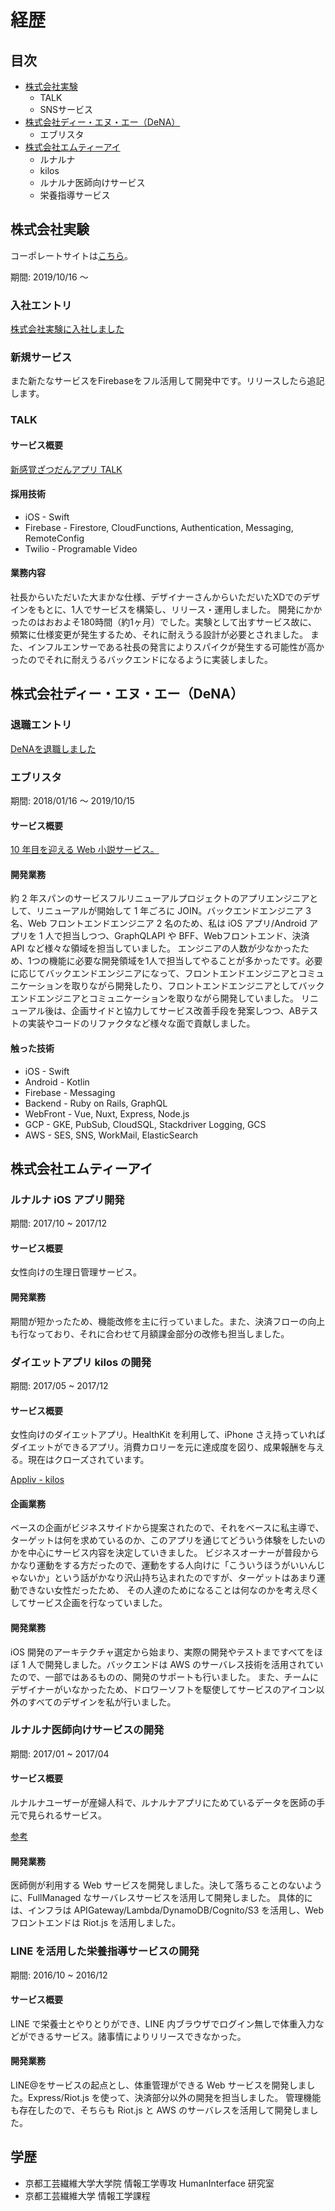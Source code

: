 # 経歴

## 目次
- [株式会社実験](https://github.com/mogaming217/resume/tree/master/career#%E6%A0%AA%E5%BC%8F%E4%BC%9A%E7%A4%BE%E5%AE%9F%E9%A8%93)
  - TALK
  - SNSサービス
- [株式会社ディー・エヌ・エー（DeNA）](https://github.com/mogaming217/resume/tree/master/career#%E6%A0%AA%E5%BC%8F%E4%BC%9A%E7%A4%BE%E3%83%87%E3%82%A3%E3%83%BC%E3%82%A8%E3%83%8C%E3%82%A8%E3%83%BCdena)
  - エブリスタ
- [株式会社エムティーアイ](https://github.com/mogaming217/resume/tree/master/career#%E6%A0%AA%E5%BC%8F%E4%BC%9A%E7%A4%BE%E3%82%A8%E3%83%A0%E3%83%86%E3%82%A3%E3%83%BC%E3%82%A2%E3%82%A4)
  - ルナルナ
  - kilos
  - ルナルナ医師向けサービス
  - 栄養指導サービス

## 株式会社実験

コーポレートサイトは[こちら](https://jikken.co.jp/)。

期間: 2019/10/16 〜

### 入社エントリ

[株式会社実験に入社しました](https://note.mu/seiyamo/n/n24ca04900d52)

### 新規サービス
また新たなサービスをFirebaseをフル活用して開発中です。リリースしたら追記します。

### TALK

#### サービス概要

[新感覚ざつだんアプリ TALK](https://talk.online/)

#### 採用技術

- iOS - Swift
- Firebase - Firestore, CloudFunctions, Authentication, Messaging, RemoteConfig
- Twilio - Programable Video

#### 業務内容

社長からいただいた大まかな仕様、デザイナーさんからいただいたXDでのデザインをもとに、1人でサービスを構築し、リリース・運用しました。
開発にかかったのはおおよそ180時間（約1ヶ月）でした。実験として出すサービス故に、頻繁に仕様変更が発生するため、それに耐えうる設計が必要とされました。
また、インフルエンサーである社長の発言によりスパイクが発生する可能性が高かったのでそれに耐えうるバックエンドになるように実装しました。

## 株式会社ディー・エヌ・エー（DeNA）

### 退職エントリ

[DeNAを退職しました](https://note.mu/seiyamo/n/n71e2de7bf001)

### エブリスタ

期間: 2018/01/16 〜 2019/10/15


#### サービス概要

[10 年目を迎える Web 小説サービス。](https://estar.jp/)

#### 開発業務

約 2 年スパンのサービスフルリニューアルプロジェクトのアプリエンジニアとして、リニューアルが開始して 1 年ごろに JOIN。バックエンドエンジニア 3 名、Web フロントエンドエンジニア 2 名のため、私は iOS アプリ/Android アプリを 1 人で担当しつつ、GraphQLAPI や BFF、Webフロントエンド、決済 API など様々な領域を担当していました。
エンジニアの人数が少なかったため、1つの機能に必要な開発領域を1人で担当してやることが多かったです。必要に応じてバックエンドエンジニアになって、フロントエンドエンジニアとコミュニケーションを取りながら開発したり、フロントエンドエンジニアとしてバックエンドエンジニアとコミュニケーションを取りながら開発していました。
リニューアル後は、企画サイドと協力してサービス改善手段を発案しつつ、ABテストの実装やコードのリファクタなど様々な面で貢献しました。

#### 触った技術

- iOS - Swift
- Android - Kotlin
- Firebase - Messaging
- Backend - Ruby on Rails, GraphQL
- WebFront - Vue, Nuxt, Express, Node.js
- GCP - GKE, PubSub, CloudSQL, Stackdriver Logging, GCS
- AWS - SES, SNS, WorkMail, ElasticSearch

## 株式会社エムティーアイ

### ルナルナ iOS アプリ開発

期間: 2017/10 ~ 2017/12

#### サービス概要

女性向けの生理日管理サービス。

#### 開発業務

期間が短かったため、機能改修を主に行っていました。また、決済フローの向上も行なっており、それに合わせて月額課金部分の改修も担当しました。

### ダイエットアプリ kilos の開発

期間: 2017/05 ~ 2017/12

#### サービス概要

女性向けのダイエットアプリ。HealthKit を利用して、iPhone さえ持っていればダイエットができるアプリ。消費カロリーを元に達成度を図り、成果報酬を与える。現在はクローズされています。

[Appliv - kilos](https://app-liv.jp/1274318794/)

#### 企画業務

ベースの企画がビジネスサイドから提案されたので、それをベースに私主導で、ターゲットは何を求めているのか、このアプリを通じてどういう体験をしたいのかを中心にサービス内容を決定していきました。
ビジネスオーナーが普段からかなり運動をする方だったので、運動をする人向けに「こういうほうがいいんじゃないか」という話がかなり沢山持ち込まれたのですが、ターゲットはあまり運動できない女性だったため、
その人達のためになることは何なのかを考え尽くしてサービス企画を行なっていました。

#### 開発業務

iOS 開発のアーキテクチャ選定から始まり、実際の開発やテストまですべてをほぼ 1 人で開発しました。バックエンドは AWS のサーバレス技術を活用されていたので、一部ではあるものの、開発のサポートも行いました。
また、チームにデザイナーがいなかったため、ドロワーソフトを駆使してサービスのアイコン以外のすべてのデザインを私が行いました。

### ルナルナ医師向けサービスの開発

期間: 2017/01 ~ 2017/04

#### サービス概要

ルナルナユーザーが産婦人科で、ルナルナアプリにためているデータを医師の手元で見られるサービス。

[参考](https://pc.lnln.jp/pages/lnln_doctor.html)

#### 開発業務

医師側が利用する Web サービスを開発しました。決して落ちることのないように、FullManaged なサーバレスサービスを活用して開発しました。
具体的には、インフラは APIGateway/Lambda/DynamoDB/Cognito/S3 を活用し、Web フロントエンドは Riot.js を活用しました。

### LINE を活用した栄養指導サービスの開発

期間: 2016/10 ~ 2016/12

#### サービス概要

LINE で栄養士とやりとりができ、LINE 内ブラウザでログイン無しで体重入力などができるサービス。諸事情によりリリースできなかった。

#### 開発業務

LINE@をサービスの起点とし、体重管理ができる Web サービスを開発しました。Express/Riot.js を使って、決済部分以外の開発を担当しました。
管理機能も存在したので、そちらも Riot.js と AWS のサーバレスを活用して開発しました。

## 学歴

- 京都工芸繊維大学大学院 情報工学専攻 HumanInterface 研究室
- 京都工芸繊維大学 情報工学課程
